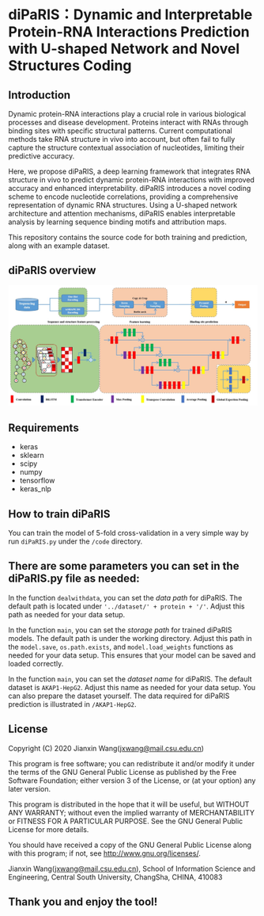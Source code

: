 # diPaRIS：Dynamic and Interpretable Protein-RNA Interactions Prediction with U-shaped Network and Novel Structures Coding
## Introduction
Dynamic protein-RNA interactions play a crucial role in various biological processes and disease development. Proteins interact with RNAs through binding sites with specific structural patterns. Current computational methods take RNA structure in vivo into account, but often fail to fully capture the structure contextual association of nucleotides, limiting their predictive accuracy. 

Here, we propose diPaRIS, a deep learning framework that integrates RNA structure in vivo to predict dynamic protein-RNA interactions with improved accuracy and enhanced interpretability. diPaRIS introduces a novel coding scheme to encode nucleotide correlations, providing a comprehensive representation of dynamic RNA structures. Using a U-shaped network architecture and attention mechanisms, diPaRIS enables interpretable analysis by learning sequence binding motifs and attribution maps. 

This repository contains the source code for both training and prediction, along with an example dataset.
## diPaRIS overview
![alt text](https://github.com/CSU-LishenZhang/diPaRIS/blob/main/Overview.jpg)
## Requirements
- keras
- sklearn
- scipy
- numpy
- tensorflow
- keras_nlp

##  How to train diPaRIS
You can train the model of 5-fold cross-validation in a very simple way by run `diPaRIS.py` under the `/code` directory.

## There are some parameters you can set in the diPaRIS.py file as needed:
In the function `dealwithdata`, you can set the *data path* for diPaRIS. The default path is located under `'../dataset/' + protein + '/'`. Adjust this path as needed for your data setup. 

In the function `main`, you can set the *storage path* for trained diPaRIS models. The default path is under the working directory. Adjust this path in the `model.save`, `os.path.exists`, and `model.load_weights` functions as needed for your data setup. This ensures that your model can be saved and loaded correctly.

In the function `main`, you can set the *dataset name* for diPaRIS. The default dataset is `AKAP1-HepG2`. Adjust this name as needed for your data setup. You can also prepare the dataset yourself. The data required for diPaRIS prediction is illustrated in `/AKAP1-HepG2`.

## License

Copyright (C) 2020 Jianxin Wang(jxwang@mail.csu.edu.cn)

This program is free software; you can redistribute it and/or modify it under the terms of the GNU General Public License as published by the Free Software Foundation; either version 3 of the License, or (at your option) any later version.

This program is distributed in the hope that it will be useful, but WITHOUT ANY WARRANTY; without even the implied warranty of MERCHANTABILITY or FITNESS FOR A PARTICULAR PURPOSE. See the GNU General Public License for more details.

You should have received a copy of the GNU General Public License along with this program; if not, see <http://www.gnu.org/licenses/>.

Jianxin Wang(jxwang@mail.csu.edu.cn), School of Information Science and Engineering, Central South University, ChangSha, CHINA, 410083

## Thank you and enjoy the tool!
